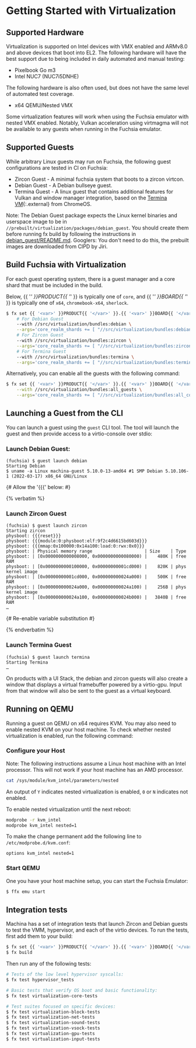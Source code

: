 # Getting Started with Virtualization

## Supported Hardware

Virtualization is supported on Intel devices with VMX enabled and ARMv8.0 and
above devices that boot into EL2. The following hardware will have the best
support due to being included in daily automated and manual testing:

* Pixelbook Go m3
* Intel NUC7 (NUC7i5DNHE)

The following hardware is also often used, but does not have the same level of
automated test coverage.

* x64 QEMU/Nested VMX

Some virtualization features will work when using the Fuchsia emulator with
nested VMX enabled. Notably, Vulkan acceleration using virtmagma will not be
available to any guests when running in the Fuchsia emulator.

## Supported Guests

While arbitrary Linux guests may run on Fuchsia, the following guest
configurations are tested in CI on Fuchsia:

* Zircon Guest - A minimal fuchsia system that boots to a zircon virtcon.
* Debian Guest - A Debian bullseye guest.
* Termina Guest - A linux guest that contains additional features for Vulkan and
  window manager integration, based on the [Termina VM][ref.termina]{:.external}
  from ChromeOS.

Note: The Debian Guest package expects the Linux kernel binaries and userspace
image to be in `//prebuilt/virtualization/packages/debian_guest`. You should
create them before running fx build by following the instructions in
[debian_guest/README.md][ref.debian_guest_readme]. Googlers: You don't need to
do this, the prebuilt images are downloaded from CIPD by Jiri.

## Build Fuchsia with Virtualization
For each guest operating system, there is a guest manager and a core shard that
must be included in the build.

Below, {{ '<var>' }}PRODUCT{{ '</var>' }} is typically one of `core`,
and {{ '<var>' }}BOARD{{ '</var>' }} is typically one of
`x64`, `chromebook-x64`, `sherlock`.


```sh
$ fx set {{ '<var>' }}PRODUCT{{ '</var>' }}.{{ '<var>' }}BOARD{{ '</var>' }} \
    # For Debian Guest
    --with //src/virtualization/bundles:debian \
    --args='core_realm_shards += [ "//src/virtualization/bundles:debian_core_shards" ]' \
    # For Zircon Guest
    --with //src/virtualization/bundles:zircon \
    --args='core_realm_shards += [ "//src/virtualization/bundles:zircon_core_shards" ]' \
    # For Termina Guest
    --with //src/virtualization/bundles:termina \
    --args='core_realm_shards += [ "//src/virtualization/bundles:termina_core_shards" ]'
```

Alternatively, you can enable all the guests with the following command:

```sh
$ fx set {{ '<var>' }}PRODUCT{{ '</var>' }}.{{ '<var>' }}BOARD{{ '</var>' }} \
    --with //src/virtualization/bundles:all_guests \
    --args='core_realm_shards += [ "//src/virtualization/bundles:all_core_shards" ]'
```

## Launching a Guest from the CLI
You can launch a guest using the `guest` CLI tool. The tool will launch the
guest and then provide access to a virtio-console over stdio:

### Launch Debian Guest:

```none
(fuchsia) $ guest launch debian
Starting Debian
$ uname -a Linux machina-guest 5.10.0-13-amd64 #1 SMP Debian 5.10.106-1 (2022-03-17) x86_64 GNU/Linux
```

{# Allow the '{{{' below: #}

{% verbatim %}

### Launch Zircon Guest

```none
(fuchsia) $ guest launch zircon
Starting zircon
physboot: {{{reset}}}
physboot: {{{module:0:physboot:elf:9f2c4d6615bd603d}}}
physboot: {{{mmap:0x100000:0x14a100:load:0:rwx:0x0}}}
physboot: | Physical memory range                    | Size    | Type
physboot: | [0x0000000000008000, 0x0000000000080000) |    480K | free RAM
physboot: | [0x0000000000100000, 0x00000000001cd000) |    820K | phys kernel image
physboot: | [0x00000000001cd000, 0x000000000024a000) |    500K | free RAM
physboot: | [0x000000000024a000, 0x000000000024a100) |    256B | phys kernel image
physboot: | [0x000000000024a100, 0x000000000024b000) |   3840B | free RAM
…
```
{# Re-enable variable substitution #}

{% endverbatim %}

### Launch Termina Guest

```none
(fuchsia) $ guest launch termina
Starting Termina
…
```

On products with a UI Stack, the debian and zircon guests
will also create a window that displays a virtual framebuffer powered by a
virtio-gpu. Input from that window will also be sent to the guest as a virtual
keyboard.

## Running on QEMU

Running a guest on QEMU on x64 requires KVM. You may also need to enable nested
KVM on your host machine. To check whether nested virtualization is enabled, run
the following command:

### Configure your Host

Note: The following instructions assume a Linux host machine with an Intel
processor. This will not work if your host machine has an AMD processor.

```sh
cat /sys/module/kvm_intel/parameters/nested
```

An output of `Y` indicates nested virtualization is enabled, `0` or `N`
indicates not enabled.

To enable nested virtualization until the next reboot:

```sh
modprobe -r kvm_intel
modprobe kvm_intel nested=1
```

To make the change permanent add the following line to
`/etc/modprobe.d/kvm.conf`:
```
options kvm_intel nested=1
```

### Start QEMU

One you have your host machine setup, you can start the Fuchsia Emulator:

```sh
$ ffx emu start
```

## Integration tests

Machina has a set of integration tests that launch Zircon and Debian guests to
test the VMM, hypervisor, and each of the virtio devices. To run the tests, first
add them to your build:

```sh
$ fx set {{ '<var>' }}PRODUCT{{ '</var>' }}.{{ '<var>' }}BOARD{{ '</var>' }} --with //src/virtualization:tests
$ fx build
```

Then run any of the following tests:

```sh
# Tests of the low level hypervisor syscalls:
$ fx test hypervisor_tests

# Basic tests that verify OS boot and basic functionality:
$ fx test virtualization-core-tests

# Test suites focused on specific devices:
$ fx test virtualization-block-tests
$ fx test virtualization-net-tests
$ fx test virtualization-sound-tests
$ fx test virtualization-vsock-tests
$ fx test virtualization-gpu-tests
$ fx test virtualization-input-tests
```


[ref.debian_guest_readme]:
    https://fuchsia.googlesource.com/fuchsia/+/refs/heads/main/src/virtualization/packages/debian_guest/README.md
[ref.termina]:
    https://chromium.googlesource.com/chromiumos/overlays/board-overlays/+/master/project-termina/
